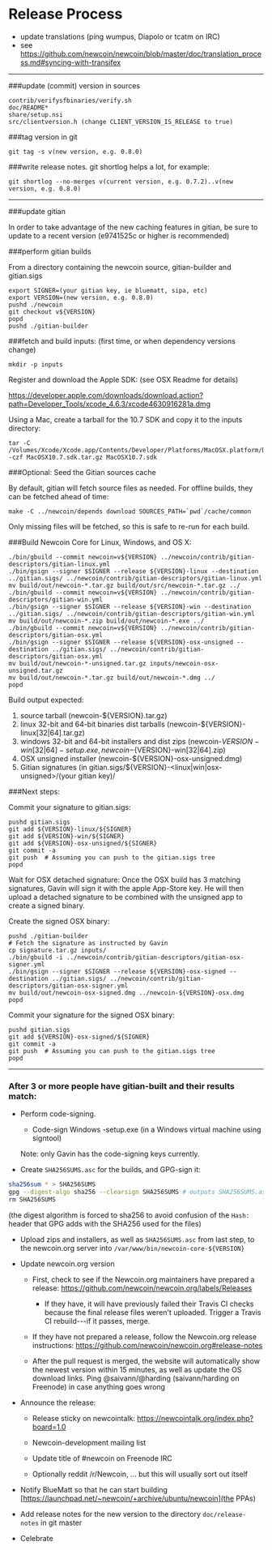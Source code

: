 Release Process
====================

* update translations (ping wumpus, Diapolo or tcatm on IRC)
* see https://github.com/newcoin/newcoin/blob/master/doc/translation_process.md#syncing-with-transifex

* * *

###update (commit) version in sources

	contrib/verifysfbinaries/verify.sh
	doc/README*
	share/setup.nsi
	src/clientversion.h (change CLIENT_VERSION_IS_RELEASE to true)

###tag version in git

	git tag -s v(new version, e.g. 0.8.0)

###write release notes. git shortlog helps a lot, for example:

	git shortlog --no-merges v(current version, e.g. 0.7.2)..v(new version, e.g. 0.8.0)

* * *

###update gitian

 In order to take advantage of the new caching features in gitian, be sure to update to a recent version (e9741525c or higher is recommended)

###perform gitian builds

 From a directory containing the newcoin source, gitian-builder and gitian.sigs
  
	export SIGNER=(your gitian key, ie bluematt, sipa, etc)
	export VERSION=(new version, e.g. 0.8.0)
	pushd ./newcoin
	git checkout v${VERSION}
	popd
	pushd ./gitian-builder

###fetch and build inputs: (first time, or when dependency versions change)
 
	mkdir -p inputs

 Register and download the Apple SDK: (see OSX Readme for details)
 
 https://developer.apple.com/downloads/download.action?path=Developer_Tools/xcode_4.6.3/xcode4630916281a.dmg
 
 Using a Mac, create a tarball for the 10.7 SDK and copy it to the inputs directory:
 
	tar -C /Volumes/Xcode/Xcode.app/Contents/Developer/Platforms/MacOSX.platform/Developer/SDKs/ -czf MacOSX10.7.sdk.tar.gz MacOSX10.7.sdk

###Optional: Seed the Gitian sources cache

  By default, gitian will fetch source files as needed. For offline builds, they can be fetched ahead of time:

	make -C ../newcoin/depends download SOURCES_PATH=`pwd`/cache/common

  Only missing files will be fetched, so this is safe to re-run for each build.

###Build Newcoin Core for Linux, Windows, and OS X:
  
	./bin/gbuild --commit newcoin=v${VERSION} ../newcoin/contrib/gitian-descriptors/gitian-linux.yml
	./bin/gsign --signer $SIGNER --release ${VERSION}-linux --destination ../gitian.sigs/ ../newcoin/contrib/gitian-descriptors/gitian-linux.yml
	mv build/out/newcoin-*.tar.gz build/out/src/newcoin-*.tar.gz ../
	./bin/gbuild --commit newcoin=v${VERSION} ../newcoin/contrib/gitian-descriptors/gitian-win.yml
	./bin/gsign --signer $SIGNER --release ${VERSION}-win --destination ../gitian.sigs/ ../newcoin/contrib/gitian-descriptors/gitian-win.yml
	mv build/out/newcoin-*.zip build/out/newcoin-*.exe ../
	./bin/gbuild --commit newcoin=v${VERSION} ../newcoin/contrib/gitian-descriptors/gitian-osx.yml
	./bin/gsign --signer $SIGNER --release ${VERSION}-osx-unsigned --destination ../gitian.sigs/ ../newcoin/contrib/gitian-descriptors/gitian-osx.yml
	mv build/out/newcoin-*-unsigned.tar.gz inputs/newcoin-osx-unsigned.tar.gz
	mv build/out/newcoin-*.tar.gz build/out/newcoin-*.dmg ../
	popd
  Build output expected:

  1. source tarball (newcoin-${VERSION}.tar.gz)
  2. linux 32-bit and 64-bit binaries dist tarballs (newcoin-${VERSION}-linux[32|64].tar.gz)
  3. windows 32-bit and 64-bit installers and dist zips (newcoin-${VERSION}-win[32|64]-setup.exe, newcoin-${VERSION}-win[32|64].zip)
  4. OSX unsigned installer (newcoin-${VERSION}-osx-unsigned.dmg)
  5. Gitian signatures (in gitian.sigs/${VERSION}-<linux|win|osx-unsigned>/(your gitian key)/

###Next steps:

Commit your signature to gitian.sigs:

	pushd gitian.sigs
	git add ${VERSION}-linux/${SIGNER}
	git add ${VERSION}-win/${SIGNER}
	git add ${VERSION}-osx-unsigned/${SIGNER}
	git commit -a
	git push  # Assuming you can push to the gitian.sigs tree
	popd

  Wait for OSX detached signature:
	Once the OSX build has 3 matching signatures, Gavin will sign it with the apple App-Store key.
	He will then upload a detached signature to be combined with the unsigned app to create a signed binary.

  Create the signed OSX binary:

	pushd ./gitian-builder
	# Fetch the signature as instructed by Gavin
	cp signature.tar.gz inputs/
	./bin/gbuild -i ../newcoin/contrib/gitian-descriptors/gitian-osx-signer.yml
	./bin/gsign --signer $SIGNER --release ${VERSION}-osx-signed --destination ../gitian.sigs/ ../newcoin/contrib/gitian-descriptors/gitian-osx-signer.yml
	mv build/out/newcoin-osx-signed.dmg ../newcoin-${VERSION}-osx.dmg
	popd

Commit your signature for the signed OSX binary:

	pushd gitian.sigs
	git add ${VERSION}-osx-signed/${SIGNER}
	git commit -a
	git push  # Assuming you can push to the gitian.sigs tree
	popd

-------------------------------------------------------------------------

### After 3 or more people have gitian-built and their results match:

- Perform code-signing.

    - Code-sign Windows -setup.exe (in a Windows virtual machine using signtool)

  Note: only Gavin has the code-signing keys currently.

- Create `SHA256SUMS.asc` for the builds, and GPG-sign it:
```bash
sha256sum * > SHA256SUMS
gpg --digest-algo sha256 --clearsign SHA256SUMS # outputs SHA256SUMS.asc
rm SHA256SUMS
```
(the digest algorithm is forced to sha256 to avoid confusion of the `Hash:` header that GPG adds with the SHA256 used for the files)

- Upload zips and installers, as well as `SHA256SUMS.asc` from last step, to the newcoin.org server
  into `/var/www/bin/newcoin-core-${VERSION}`

- Update newcoin.org version

  - First, check to see if the Newcoin.org maintainers have prepared a
    release: https://github.com/newcoin/newcoin.org/labels/Releases

      - If they have, it will have previously failed their Travis CI
        checks because the final release files weren't uploaded.
        Trigger a Travis CI rebuild---if it passes, merge.

  - If they have not prepared a release, follow the Newcoin.org release
    instructions: https://github.com/newcoin/newcoin.org#release-notes

  - After the pull request is merged, the website will automatically show the newest version within 15 minutes, as well
    as update the OS download links. Ping @saivann/@harding (saivann/harding on Freenode) in case anything goes wrong

- Announce the release:

  - Release sticky on newcointalk: https://newcointalk.org/index.php?board=1.0

  - Newcoin-development mailing list

  - Update title of #newcoin on Freenode IRC

  - Optionally reddit /r/Newcoin, ... but this will usually sort out itself

- Notify BlueMatt so that he can start building [https://launchpad.net/~newcoin/+archive/ubuntu/newcoin](the PPAs)

- Add release notes for the new version to the directory `doc/release-notes` in git master

- Celebrate 
